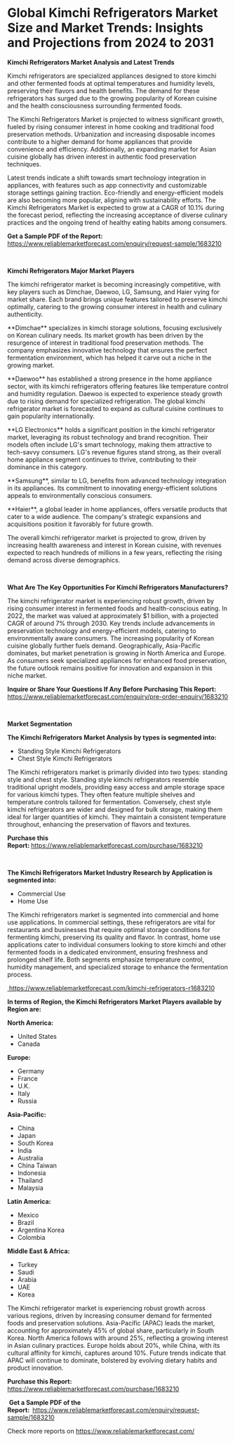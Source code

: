 <p><h1>Global Kimchi Refrigerators Market Size and Market Trends: Insights and Projections from 2024 to 2031</h1></p><p><strong>Kimchi Refrigerators Market Analysis and Latest Trends</strong></p>
<p><p>Kimchi refrigerators are specialized appliances designed to store kimchi and other fermented foods at optimal temperatures and humidity levels, preserving their flavors and health benefits. The demand for these refrigerators has surged due to the growing popularity of Korean cuisine and the health consciousness surrounding fermented foods.</p><p>The Kimchi Refrigerators Market is projected to witness significant growth, fueled by rising consumer interest in home cooking and traditional food preservation methods. Urbanization and increasing disposable incomes contribute to a higher demand for home appliances that provide convenience and efficiency. Additionally, an expanding market for Asian cuisine globally has driven interest in authentic food preservation techniques.</p><p>Latest trends indicate a shift towards smart technology integration in appliances, with features such as app connectivity and customizable storage settings gaining traction. Eco-friendly and energy-efficient models are also becoming more popular, aligning with sustainability efforts. The Kimchi Refrigerators Market is expected to grow at a CAGR of 10.1% during the forecast period, reflecting the increasing acceptance of diverse culinary practices and the ongoing trend of healthy eating habits among consumers.</p></p>
<p><strong>Get a Sample PDF of the Report:&nbsp;</strong> <a href="https://www.reliablemarketforecast.com/enquiry/request-sample/1683210?utm_campaign=1110&utm_medium=2&utm_source=Github&utm_content=ia&utm_term=30122024&utm_id=kimchi-refrigerators">https://www.reliablemarketforecast.com/enquiry/request-sample/1683210</a></p>
<p>&nbsp;</p>
<p><strong>Kimchi Refrigerators Major Market Players</strong></p>
<p><p>The kimchi refrigerator market is becoming increasingly competitive, with key players such as Dimchae, Daewoo, LG, Samsung, and Haier vying for market share. Each brand brings unique features tailored to preserve kimchi optimally, catering to the growing consumer interest in health and culinary authenticity.</p><p>**Dimchae** specializes in kimchi storage solutions, focusing exclusively on Korean culinary needs. Its market growth has been driven by the resurgence of interest in traditional food preservation methods. The company emphasizes innovative technology that ensures the perfect fermentation environment, which has helped it carve out a niche in the growing market.</p><p>**Daewoo** has established a strong presence in the home appliance sector, with its kimchi refrigerators offering features like temperature control and humidity regulation. Daewoo is expected to experience steady growth due to rising demand for specialized refrigeration. The global kimchi refrigerator market is forecasted to expand as cultural cuisine continues to gain popularity internationally.</p><p>**LG Electronics** holds a significant position in the kimchi refrigerator market, leveraging its robust technology and brand recognition. Their models often include LG's smart technology, making them attractive to tech-savvy consumers. LG's revenue figures stand strong, as their overall home appliance segment continues to thrive, contributing to their dominance in this category.</p><p>**Samsung**, similar to LG, benefits from advanced technology integration in its appliances. Its commitment to innovating energy-efficient solutions appeals to environmentally conscious consumers.</p><p>**Haier**, a global leader in home appliances, offers versatile products that cater to a wide audience. The company's strategic expansions and acquisitions position it favorably for future growth.</p><p>The overall kimchi refrigerator market is projected to grow, driven by increasing health awareness and interest in Korean cuisine, with revenues expected to reach hundreds of millions in a few years, reflecting the rising demand across diverse demographics.</p></p>
<p>&nbsp;</p>
<p><strong>What Are The Key Opportunities For Kimchi Refrigerators Manufacturers?</strong></p>
<p><p>The kimchi refrigerator market is experiencing robust growth, driven by rising consumer interest in fermented foods and health-conscious eating. In 2022, the market was valued at approximately $1 billion, with a projected CAGR of around 7% through 2030. Key trends include advancements in preservation technology and energy-efficient models, catering to environmentally aware consumers. The increasing popularity of Korean cuisine globally further fuels demand. Geographically, Asia-Pacific dominates, but market penetration is growing in North America and Europe. As consumers seek specialized appliances for enhanced food preservation, the future outlook remains positive for innovation and expansion in this niche market.</p></p>
<p><strong>Inquire or Share Your Questions If Any Before Purchasing This Report:</strong> <a href="https://www.reliablemarketforecast.com/enquiry/pre-order-enquiry/1683210?utm_campaign=1110&utm_medium=2&utm_source=Github&utm_content=ia&utm_term=30122024&utm_id=kimchi-refrigerators">https://www.reliablemarketforecast.com/enquiry/pre-order-enquiry/1683210</a></p>
<p>&nbsp;</p>
<p><strong>Market Segmentation</strong></p>
<p><strong>The Kimchi Refrigerators Market Analysis by types is segmented into:</strong></p>
<p><ul><li>Standing Style Kimchi Refrigerators</li><li>Chest Style Kimchi Refrigerators</li></ul></p>
<p><p>The Kimchi refrigerators market is primarily divided into two types: standing style and chest style. Standing style kimchi refrigerators resemble traditional upright models, providing easy access and ample storage space for various kimchi types. They often feature multiple shelves and temperature controls tailored for fermentation. Conversely, chest style kimchi refrigerators are wider and designed for bulk storage, making them ideal for larger quantities of kimchi. They maintain a consistent temperature throughout, enhancing the preservation of flavors and textures.</p></p>
<p><strong>Purchase this Report:&nbsp;</strong><a href="https://www.reliablemarketforecast.com/purchase/1683210?utm_campaign=1110&utm_medium=2&utm_source=Github&utm_content=ia&utm_term=30122024&utm_id=kimchi-refrigerators">https://www.reliablemarketforecast.com/purchase/1683210</a></p>
<p>&nbsp;</p>
<p><strong>The Kimchi Refrigerators Market Industry Research by Application is segmented into:</strong></p>
<p><ul><li>Commercial Use</li><li>Home Use</li></ul></p>
<p><p>The Kimchi refrigerators market is segmented into commercial and home use applications. In commercial settings, these refrigerators are vital for restaurants and businesses that require optimal storage conditions for fermenting kimchi, preserving its quality and flavor. In contrast, home use applications cater to individual consumers looking to store kimchi and other fermented foods in a dedicated environment, ensuring freshness and prolonged shelf life. Both segments emphasize temperature control, humidity management, and specialized storage to enhance the fermentation process.</p></p>
<p><a href="https://www.reliablemarketforecast.com/kimchi-refrigerators-r1683210?utm_campaign=1110&utm_medium=2&utm_source=Github&utm_content=ia&utm_term=30122024&utm_id=kimchi-refrigerators">&nbsp;https://www.reliablemarketforecast.com/kimchi-refrigerators-r1683210</a></p>
<p><strong>In terms of Region, the Kimchi Refrigerators Market Players available by Region are:</strong></p>
<p>
    <p> <strong> North America: </strong>
        <ul>
            <li>United States</li>
            <li>Canada</li>
        </ul>
        </p> 
    <p> <strong> Europe: </strong>
        <ul>
            <li>Germany</li>
            <li>France</li>
            <li>U.K.</li>
            <li>Italy</li>
            <li>Russia</li>
        </ul>
        </p> 
    <p> <strong> Asia-Pacific: </strong>
        <ul>
            <li>China</li>
            <li>Japan</li>
            <li>South Korea</li>
            <li>India</li>
            <li>Australia</li>
            <li>China Taiwan</li>
            <li>Indonesia</li>
            <li>Thailand</li>
            <li>Malaysia</li>
        </ul>
        </p> 
    <p> <strong> Latin America: </strong>
        <ul>
            <li>Mexico</li>
            <li>Brazil</li>
            <li>Argentina Korea</li>
            <li>Colombia</li>
        </ul>
        </p> 
    <p> <strong> Middle East & Africa: </strong>
        <ul>
            <li>Turkey</li>
            <li>Saudi</li>
            <li>Arabia</li>
            <li>UAE</li>
            <li>Korea</li>
        </ul>
    </p>
    </p>
<p><p>The Kimchi refrigerator market is experiencing robust growth across various regions, driven by increasing consumer demand for fermented foods and preservation solutions. Asia-Pacific (APAC) leads the market, accounting for approximately 45% of global share, particularly in South Korea. North America follows with around 25%, reflecting a growing interest in Asian culinary practices. Europe holds about 20%, while China, with its cultural affinity for kimchi, captures around 10%. Future trends indicate that APAC will continue to dominate, bolstered by evolving dietary habits and product innovation.</p></p>
<p><strong>Purchase this Report: </strong><a href="https://www.reliablemarketforecast.com/purchase/1683210?utm_campaign=1110&utm_medium=2&utm_source=Github&utm_content=ia&utm_term=30122024&utm_id=kimchi-refrigerators">https://www.reliablemarketforecast.com/purchase/1683210</a></p>
<p>&nbsp;<strong>Get a Sample PDF of the Report:&nbsp;&nbsp;</strong><a href="https://www.reliablemarketforecast.com/enquiry/request-sample/1683210?utm_campaign=1110&utm_medium=2&utm_source=Github&utm_content=ia&utm_term=30122024&utm_id=kimchi-refrigerators">https://www.reliablemarketforecast.com/enquiry/request-sample/1683210</a></p>
<p><strong></strong></p>
<p>Check more reports on <a href="https://www.reliablemarketforecast.com/?utm_campaign=1110&utm_medium=2&utm_source=Github&utm_content=ia&utm_term=30122024&utm_id=kimchi-refrigerators">https://www.reliablemarketforecast.com/</a></p>